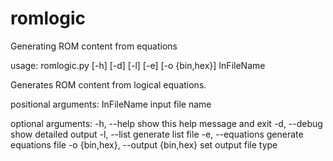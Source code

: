 # romlogic
Generating ROM content from equations


usage: romlogic.py [-h] [-d] [-l] [-e] [-o {bin,hex}] InFileName

Generates ROM content from logical equations.

positional arguments:
  InFileName            input file name

optional arguments:
  -h, --help            show this help message and exit
  -d, --debug           show detailed output
  -l, --list            generate list file
  -e, --equations       generate equations file
  -o {bin,hex}, --output {bin,hex}
                        set output file type
